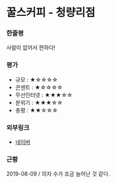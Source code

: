 # 꿀스커피 - 청량리점

### 한줄평

사람이 없어서 편하다!

### 평가

- 규모 : ★☆☆☆☆
- 콘센트 : ★☆☆☆☆
- 무선인터넷 : ★★★☆☆
- 분위기 : ★★★☆☆
- 총평 : ★★☆☆☆

### 외부링크

- [네이버](https://store.naver.com/restaurants/detail?id=1856553001)

### 근황
2019-08-09 / 의자 수가 조금 늘어난 것 같다.
